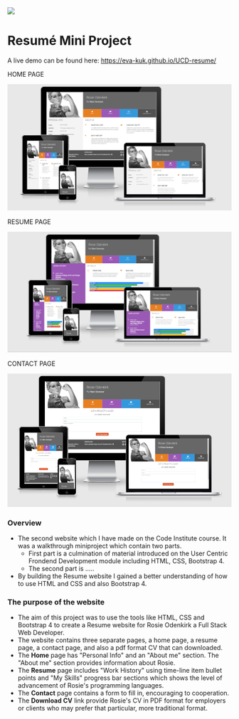 <img src="https://codeinstitute.s3.amazonaws.com/fullstack/ci_logo_small.png" style="margin: 0;">

# Resumé Mini Project

 A live demo can be found here: https://eva-kuk.github.io/UCD-resume/

 HOME PAGE

 ![home page Am I responsive](/assets/images/resume-home.png)

RESUME PAGE

 ![resume page Am I responsive](/assets/images/resume-resume.png)

CONTACT PAGE 

 ![contact page Am I responsive](/assets/images/resume-contact.png)

### Overview
- The second website which I have made on the Code Institute course. It was a walkthrough miniproject which contain two parts. 
    - First part is a culmination of material introduced on the User Centric Frondend Development module including HTML, CSS, Bootstrap 4. 
    - The second part is .....
- By building the Resume website I gained a better understanding of how to use HTML and CSS and also Bootstrap 4.

### The purpose of the website
- The aim of this project was to use the tools like HTML, CSS and Bootstrap 4 to create a Resume website for Rosie Odenkirk a Full Stack Web Developer. 
- The website contains three separate pages, a home page, a resume page, a contact page, and also a pdf format CV that can downloaded. 
- The **Home** page has "Personal Info" and an "About me" section. The "About me" section provides information about Rosie. 
- The **Resume** page includes "Work History" using time-line item bullet points and "My Skills" progress bar sections which shows the level of advancement of Rosie's programming languages. 
- The **Contact** page contains a form to fill in, encouraging to cooperation.
- The **Download CV** link provide Rosie's CV in PDF format for employers or clients who may prefer that particular, more traditional format.

